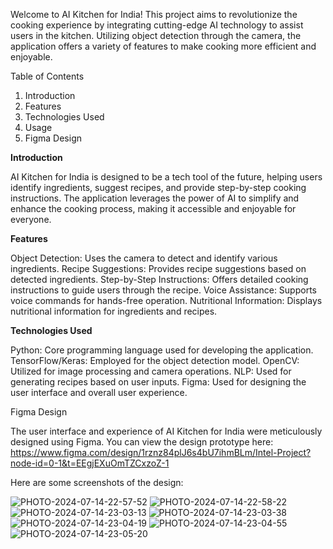 Welcome to AI Kitchen for India! This project aims to revolutionize the cooking experience by integrating cutting-edge AI technology to assist users in the kitchen. Utilizing object detection through the camera, the application offers a variety of features to make cooking more efficient and enjoyable.

Table of Contents

1. Introduction
2. Features
3. Technologies Used
4. Usage
5. Figma Design



**Introduction**

AI Kitchen for India is designed to be a tech tool of the future, helping users identify ingredients, suggest recipes, and provide step-by-step cooking instructions. The application leverages the power of AI to simplify and enhance the cooking process, making it accessible and enjoyable for everyone.

**Features**

Object Detection: Uses the camera to detect and identify various ingredients.
Recipe Suggestions: Provides recipe suggestions based on detected ingredients.
Step-by-Step Instructions: Offers detailed cooking instructions to guide users through the recipe.
Voice Assistance: Supports voice commands for hands-free operation.
Nutritional Information: Displays nutritional information for ingredients and recipes.

**Technologies Used**

Python: Core programming language used for developing the application.
TensorFlow/Keras: Employed for the object detection model.
OpenCV: Utilized for image processing and camera operations.
NLP: Used for generating recipes based on user inputs.
Figma: Used for designing the user interface and overall user experience.

Figma Design

The user interface and experience of AI Kitchen for India were meticulously designed using Figma. You can view the design prototype here:
https://www.figma.com/design/1rznz84plJ6s4bU7ihmBLm/Intel-Project?node-id=0-1&t=EEgjEXuOmTZCxzoZ-1

Here are some screenshots of the design:


![PHOTO-2024-07-14-22-57-52](https://github.com/user-attachments/assets/9717fd24-469f-4d8f-bba2-2cc4d4c959b0)
![PHOTO-2024-07-14-22-58-22](https://github.com/user-attachments/assets/d99f5a60-4139-4715-ae77-89848cb99463)
![PHOTO-2024-07-14-23-03-13](https://github.com/user-attachments/assets/ad748f75-a044-49d3-b96d-08835def6c44)
![PHOTO-2024-07-14-23-03-38](https://github.com/user-attachments/assets/597b9d50-0bdb-4f4c-a42e-d26cee10cbc3)
![PHOTO-2024-07-14-23-04-19](https://github.com/user-attachments/assets/a30023a0-73b6-414d-9dd7-58a68372b563)
![PHOTO-2024-07-14-23-04-55](https://github.com/user-attachments/assets/8632b87a-0d27-4d02-a0ce-2b41316a7d66)
![PHOTO-2024-07-14-23-05-20](https://github.com/user-attachments/assets/7f91110d-e5ca-4094-811d-c1f5d3d28d51)






